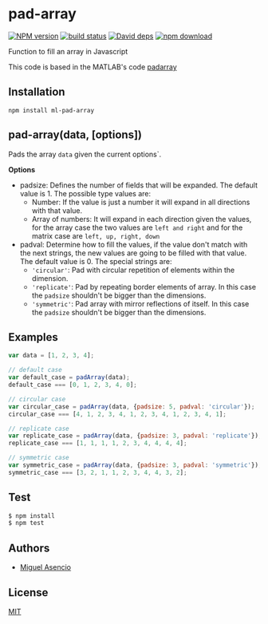 # pad-array

[![NPM version][npm-image]][npm-url]
[![build status][travis-image]][travis-url]
[![David deps][david-image]][david-url]
[![npm download][download-image]][download-url]

Function to fill an array in Javascript

This code is based in the MATLAB's code [padarray](http://www.mathworks.com/help/images/ref/padarray.html)

## Installation

`npm install ml-pad-array`

## pad-array(data, [options])

Pads the array `data` given the current options`.

__Options__
* padsize: Defines the number of fields that will be expanded. The default value is 1. The possible type values are:
  * Number: If the value is just a number it will expand in all directions with that value.
  * Array of numbers: It will expand in each direction given the values, for the array case the two values are `left and right` and for the matrix case are `left, up, right, down`
* padval: Determine how to fill the values, if the value don't match with the next strings, the new values are going to be filled with that value. The default value is 0. The special strings are:
  * `'circular'`: Pad with circular repetition of elements within the dimension.
  * `'replicate'`: Pad by repeating border elements of array. In this case the `padsize` shouldn't be bigger than the dimensions.
  * `'symmetric'`: Pad array with mirror reflections of itself. In this case the `padsize` shouldn't be bigger than the dimensions.

## Examples

```js
var data = [1, 2, 3, 4];

// default case
var default_case = padArray(data);
default_case === [0, 1, 2, 3, 4, 0];

// circular case
var circular_case = padArray(data, {padsize: 5, padval: 'circular'});
circular_case === [4, 1, 2, 3, 4, 1, 2, 3, 4, 1, 2, 3, 4, 1];

// replicate case
var replicate_case = padArray(data, {padsize: 3, padval: 'replicate'});
replicate_case === [1, 1, 1, 1, 2, 3, 4, 4, 4, 4];

// symmetric case
var symmetric_case = padArray(data, {padsize: 3, padval: 'symmetric'});
symmetric_case === [3, 2, 1, 1, 2, 3, 4, 4, 3, 2];
```

## Test

```bash
$ npm install
$ npm test
```

## Authors

- [Miguel Asencio](https://github.com/maasencioh)

## License

[MIT](./LICENSE)

[npm-image]: https://img.shields.io/npm/v/ml-pad-array.svg?style=flat-square
[npm-url]: https://npmjs.org/package/ml-pad-array
[travis-image]: https://img.shields.io/travis/mljs/pad-array/master.svg?style=flat-square
[travis-url]: https://travis-ci.org/mljs/pad-array
[david-image]: https://img.shields.io/david/mljs/pad-array.svg?style=flat-square
[david-url]: https://david-dm.org/mljs/pad-array
[download-image]: https://img.shields.io/npm/dm/ml-pad-array.svg?style=flat-square
[download-url]: https://npmjs.org/package/ml-pad-array
